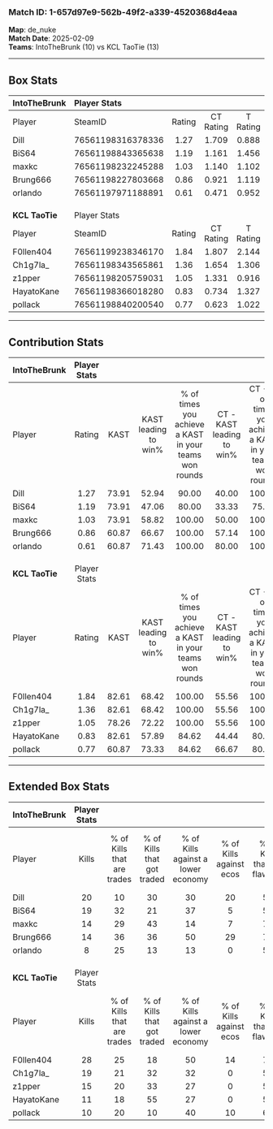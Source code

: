 ### Match ID: 1-657d97e9-562b-49f2-a339-4520368d4eaa  
**Map**: de_nuke  
**Match Date**: 2025-02-09  
**Teams**: IntoTheBrunk (10) vs KCL TaoTie (13)  

---  

## Box Stats  

| **IntoTheBrunk** | Player Stats      |        |           |          |       |       |       |         |        |      |     |
| :- | :- | :-: | :-: | :-: | :-: | :-: | :-: | :-: | :-: | :-: | :-: |
| Player           | SteamID           | Rating | CT Rating | T Rating | KAST  |  ADR  | Kills | Assists | Deaths | K/D  | HS% |
| Dill             | 76561198316378336 |  1.27  |   1.709   |  0.888   | 73.91 | 90.3  |  20   |    5    |   17   | 1.18 | 40  |
| BiS64            | 76561198843365638 |  1.19  |   1.161   |  1.456   | 73.91 | 78.7  |  19   |    3    |   17   | 1.12 | 47  |
| maxkc            | 76561198232245288 |  1.03  |   1.140   |  1.102   | 73.91 | 71.1  |  14   |    5    |   15   | 0.93 | 85  |
| Brung666         | 76561198227803668 |  0.86  |   0.921   |  1.119   | 60.87 | 73.4  |  14   |    2    |   18   | 0.78 | 64  |
| orlando          | 76561197971188891 |  0.61  |   0.471   |  0.952   | 60.87 | 54.4  |   8   |    5    |   17   | 0.47 | 87  |
|                  |                   |        |           |          |       |       |       |         |        |      |     |
|                  |                   |        |           |          |       |       |       |         |        |      |     |
|                  |                   |        |           |          |       |       |       |         |        |      |     |
| **KCL TaoTie**   | Player Stats      |        |           |          |       |       |       |         |        |      |     |
| Player           | SteamID           | Rating | CT Rating | T Rating | KAST  |  ADR  | Kills | Assists | Deaths | K/D  | HS% |
| F0llen404        | 76561199238346170 |  1.84  |   1.807   |  2.144   | 82.61 | 123.2 |  28   |    1    |   12   | 2.33 | 50  |
| Ch1g7la_         | 76561198343565861 |  1.36  |   1.654   |  1.306   | 82.61 | 83.1  |  19   |    3    |   13   | 1.46 | 21  |
| z1pper           | 76561198205759031 |  1.05  |   1.331   |  0.916   | 78.26 | 69.0  |  15   |    5    |   17   | 0.88 | 53  |
| HayatoKane       | 76561198366018280 |  0.83  |   0.734   |  1.327   | 82.61 | 59.4  |  11   |    7    |   20   | 0.55 | 27  |
| pollack          | 76561198840200540 |  0.77  |   0.623   |  1.022   | 60.87 | 59.7  |  10   |    6    |   14   | 0.71 | 50  |
---  

## Contribution Stats  

| **IntoTheBrunk** | Player Stats |       |                      |                                                        |                           |                                                             |                          |                                                            |
| :- | :-: | :-: | :-: | :-: | :-: | :-: | :-: | :-: |
| Player           |    Rating    | KAST  | KAST leading to win% | % of times you achieve a KAST in your teams won rounds | CT - KAST leading to win% | CT - % of times you achieve a KAST in your teams won rounds | T - KAST leading to win% | T - % of times you achieve a KAST in your teams won rounds |
| Dill             |     1.27     | 73.91 |        52.94         |                         90.00                          |           40.00           |                           100.00                            |          71.43           |                           83.33                            |
| BiS64            |     1.19     | 73.91 |        47.06         |                         80.00                          |           33.33           |                            75.00                            |          62.50           |                           83.33                            |
| maxkc            |     1.03     | 73.91 |        58.82         |                         100.00                         |           50.00           |                           100.00                            |          66.67           |                           100.00                           |
| Brung666         |     0.86     | 60.87 |        66.67         |                         100.00                         |           57.14           |                           100.00                            |          75.00           |                           100.00                           |
| orlando          |     0.61     | 60.87 |        71.43         |                         100.00                         |           80.00           |                           100.00                            |          66.67           |                           100.00                           |
|                  |              |       |                      |                                                        |                           |                                                             |                          |                                                            |
|                  |              |       |                      |                                                        |                           |                                                             |                          |                                                            |
|                  |              |       |                      |                                                        |                           |                                                             |                          |                                                            |
| **KCL TaoTie**   | Player Stats |       |                      |                                                        |                           |                                                             |                          |                                                            |
| Player           |    Rating    | KAST  | KAST leading to win% | % of times you achieve a KAST in your teams won rounds | CT - KAST leading to win% | CT - % of times you achieve a KAST in your teams won rounds | T - KAST leading to win% | T - % of times you achieve a KAST in your teams won rounds |
| F0llen404        |     1.84     | 82.61 |        68.42         |                         100.00                         |           55.56           |                           100.00                            |          80.00           |                           100.00                           |
| Ch1g7la_         |     1.36     | 82.61 |        68.42         |                         100.00                         |           55.56           |                           100.00                            |          80.00           |                           100.00                           |
| z1pper           |     1.05     | 78.26 |        72.22         |                         100.00                         |           55.56           |                           100.00                            |          88.89           |                           100.00                           |
| HayatoKane       |     0.83     | 82.61 |        57.89         |                         84.62                          |           44.44           |                            80.00                            |          70.00           |                           87.50                            |
| pollack          |     0.77     | 60.87 |        73.33         |                         84.62                          |           66.67           |                            80.00                            |          77.78           |                           87.50                            |
---  

## Extended Box Stats  

| **IntoTheBrunk** | Player Stats |                            |                            |                                    |                         |                              |                                 |        |                             |                                     |                          |                               |                            |
| :- | :-: | :-: | :-: | :-: | :-: | :-: | :-: | :-: | :-: | :-: | :-: | :-: | :-: |
| Player           |    Kills     | % of Kills that are trades | % of Kills that got traded | % of Kills against a lower economy | % of Kills against ecos | % of Kills that are flawless | % of Kills that are close duels | Deaths | % of Deaths that get traded | % of Deaths against a lower economy | % of Deaths against ecos | % of Deaths that are flawless | % of Deaths that are close |
| Dill             |      20      |             10             |             30             |                 30                 |           20            |              55              |                5                |   17   |             18              |                 12                  |            0             |              65               |             6              |
| BiS64            |      19      |             32             |             21             |                 37                 |            5            |              58              |                5                |   17   |             35              |                 12                  |            6             |              71               |             0              |
| maxkc            |      14      |             29             |             43             |                 14                 |            7            |              71              |                7                |   15   |             27              |                  7                  |            0             |              67               |             7              |
| Brung666         |      14      |             36             |             36             |                 50                 |           29            |              79              |                0                |   18   |             28              |                 17                  |            6             |              56               |             11             |
| orlando          |      8       |             25             |             13             |                 13                 |            0            |              50              |                0                |   17   |             29              |                  6                  |            0             |              65               |             12             |
|                  |              |                            |                            |                                    |                         |                              |                                 |        |                             |                                     |                          |                               |                            |
|                  |              |                            |                            |                                    |                         |                              |                                 |        |                             |                                     |                          |                               |                            |
|                  |              |                            |                            |                                    |                         |                              |                                 |        |                             |                                     |                          |                               |                            |
| **KCL TaoTie**   | Player Stats |                            |                            |                                    |                         |                              |                                 |        |                             |                                     |                          |                               |                            |
| Player           |    Kills     | % of Kills that are trades | % of Kills that got traded | % of Kills against a lower economy | % of Kills against ecos | % of Kills that are flawless | % of Kills that are close duels | Deaths | % of Deaths that get traded | % of Deaths against a lower economy | % of Deaths against ecos | % of Deaths that are flawless | % of Deaths that are close |
| F0llen404        |      28      |             25             |             18             |                 50                 |           14            |              75              |                4                |   12   |             25              |                 17                  |            0             |              92               |             0              |
| Ch1g7la_         |      19      |             21             |             32             |                 32                 |            0            |              58              |                5                |   13   |             38              |                 23                  |            0             |              62               |             8              |
| z1pper           |      15      |             20             |             33             |                 27                 |            0            |              53              |                7                |   17   |             18              |                 24                  |            0             |              59               |             6              |
| HayatoKane       |      11      |             18             |             55             |                 27                 |            0            |              55              |               18                |   20   |             45              |                 25                  |            0             |              50               |             5              |
| pollack          |      10      |             20             |             10             |                 40                 |           10            |              60              |               10                |   14   |             14              |                 21                  |            0             |              71               |             0              |
